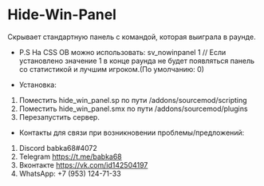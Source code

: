 # Hide-Win-Panel
Скрывает стандартную панель с командой, которая выиграла в раунде.
- P.S На CSS OB можно использовать:
sv_nowinpanel 1 // Если установлено значение 1 в конце раунда не будет появляться панель со статистикой и лучшим игроком.(По умолчанию: 0)

- Установка:

1. Поместить hide_win_panel.sp по пути /addons/sourcemod/scripting
2. Поместить hide_win_panel.smx по пути /addons/sourcemod/plugins
3. Перезапустить сервер.

- Контакты для связи при возникновении проблемы/предложений:

1. Discord babka68#4072
2. Telegram https://t.me/babka68
3. Вконтакте https://vk.com/id142504197
4. WhatsApp: +7 (953) 124-71-33
